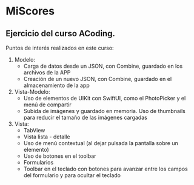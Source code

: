 # MiScores
## Ejercicio del curso ACoding. 
Puntos de interés realizados en este curso: 

1. Modelo:
   - Carga de datos desde un JSON, con Combine, guardado en los archivos de la APP
   - Creación de un nuevo JSON, con Combine, guardado en el almacenamiento de la app
2. Vista-Modelo:
   - Uso de elementos de UIKit con SwiftUI, como el PhotoPicker y el menú de compartir
   - Subida de imágenes y guardado en memoria. Uso de thumbnails para reducir el tamaño de las imágenes cargadas
3. Vista:
   - TabView
   - Vista lista - detalle
   - Uso de menú contextual (al dejar pulsada la pantalla sobre un elemento)
   - Uso de botones en el toolbar
   - Formularios
   - Toolbar en el teclado con botones para avanzar entre los campos del formulario y para ocultar el teclado

